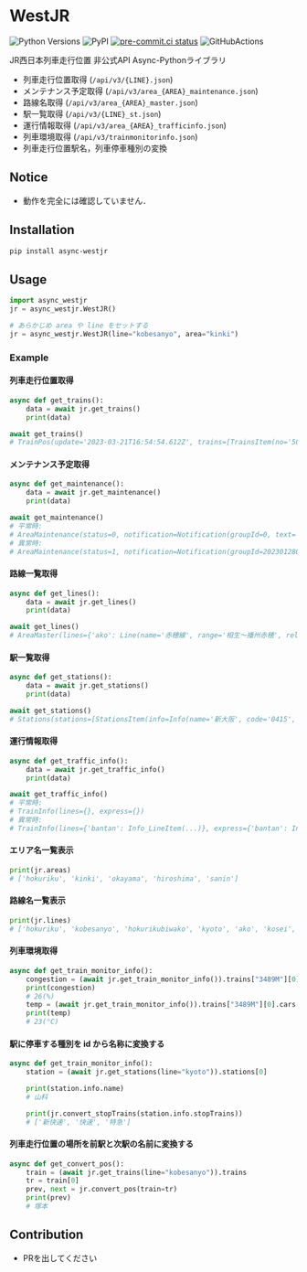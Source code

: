 # WestJR

![Python Versions](https://img.shields.io/pypi/pyversions/WestJR.svg)
![PyPI](https://badge.fury.io/py/WestJR.svg)
[![pre-commit.ci status](https://results.pre-commit.ci/badge/github/midorichaan/async-westjr/master.svg)](https://results.pre-commit.ci/latest/github/midorichaan/async-westjr/master)
![GitHubActions](https://github.com/midorichaan/async-westjr/workflows/Test/badge.svg)

JR西日本列車走行位置 非公式API Async-Pythonライブラリ

* 列車走行位置取得 (`/api/v3/{LINE}.json`)
* メンテナンス予定取得 (`/api/v3/area_{AREA}_maintenance.json`)
* 路線名取得 (`/api/v3/area_{AREA}_master.json`)
* 駅一覧取得 (`/api/v3/{LINE}_st.json`)
* 運行情報取得 (`/api/v3/area_{AREA}_trafficinfo.json`)
* 列車環境取得 (`/api/v3/trainmonitorinfo.json`)
* 列車走行位置駅名，列車停車種別の変換

## Notice

* 動作を完全には確認していません．

## Installation

```bash
pip install async-westjr
```

## Usage

```python
import async_westjr
jr = async_westjr.WestJR()

# あらかじめ area や line をセットする
jr = async_westjr.WestJR(line="kobesanyo", area="kinki")
```

### Example

#### 列車走行位置取得

```python
async def get_trains():
    data = await jr.get_trains()
    print(data)

await get_trains()
# TrainPos(update='2023-03-21T16:54:54.612Z', trains=[TrainsItem(no='502C', ...
```

#### メンテナンス予定取得

```python
async def get_maintenance():
    data = await jr.get_maintenance()
    print(data)

await get_maintenance()
# 平常時:
# AreaMaintenance(status=0, notification=Notification(groupId=0, text='', duration=''), ...
# 異常時:
# AreaMaintenance(status=1, notification=Notification(groupId=2023012802, text='1月24日から1月31日を, ...
```

#### 路線一覧取得

```python
async def get_lines():
    data = await jr.get_lines()
    print(data)

await get_lines()
# AreaMaster(lines={'ako': Line(name='赤穂線', range='相生〜播州赤穂', relatelines=None, st='...
```

#### 駅一覧取得

```python
async def get_stations():
    data = await jr.get_stations()
    print(data)

await get_stations()
# Stations(stations=[StationsItem(info=Info(name='新大阪', code='0415', stopTrains=[1, 2, 5], typeNotice=None, ...
```

#### 運行情報取得

```Python
async def get_traffic_info():
    data = await jr.get_traffic_info()
    print(data)

await get_traffic_info()
# 平常時:
# TrainInfo(lines={}, express={})
# 異常時:
# TrainInfo(lines={'bantan': Info_LineItem(...)}, express={'bantan': Info_ExpressItem(...)})
```

#### エリア名一覧表示

```python
print(jr.areas)
# ['hokuriku', 'kinki', 'okayama', 'hiroshima', 'sanin']
```

#### 路線名一覧表示

```python
print(jr.lines)
# ['hokuriku', 'kobesanyo', 'hokurikubiwako', 'kyoto', 'ako', 'kosei', 'kusatsu', 'nara', 'sagano', 'sanin1', 'sanin2', 'osakahigashi', 'takarazuka']
```

#### 列車環境取得

```python
async def get_train_monitor_info():
    congestion = (await jr.get_train_monitor_info()).trains["3489M"][0].cars[0].congestion
    print(congestion)
    # 26(%)
    temp = (await jr.get_train_monitor_info()).trains["3489M"][0].cars[0].temp
    print(temp)
    # 23(°C)
```

#### 駅に停車する種別を id から名称に変換する

```python
async def get_train_monitor_info():
    station = (await jr.get_stations(line="kyoto")).stations[0]

    print(station.info.name)
    # 山科

    print(jr.convert_stopTrains(station.info.stopTrains))
    # ['新快速', '快速', '特急']
```

#### 列車走行位置の場所を前駅と次駅の名前に変換する

```python
async def get_convert_pos():
    train = (await jr.get_trains(line="kobesanyo")).trains
    tr = train[0]
    prev, next = jr.convert_pos(train=tr)
    print(prev)
    # 塚本
```

## Contribution

* PRを出してください
